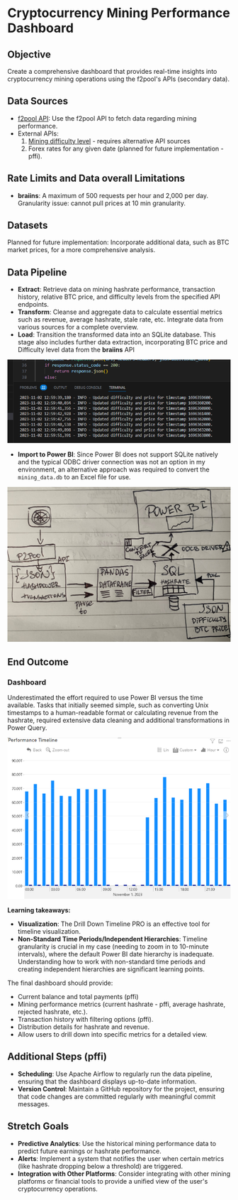 # Cryptocurrency Mining Performance Dashboard

## Objective
Create a comprehensive dashboard that provides real-time insights into cryptocurrency mining operations using the f2pool's APIs (secondary data).

## Data Sources
- [f2pool API](https://www.f2pool.com/api_doc): Use the f2pool API to fetch data regarding mining performance.
- External APIs:
  1. [Mining difficulty level](https://academy.braiins.com/en/mining-insights/public-api/) - requires alternative API sources
  2. Forex rates for any given date (planned for future implementation - pffi).

## Rate Limits and Data overall Limitations 
- **braiins**: A maximum of 500 requests per hour and 2,000 per day. Granularity issue: cannot pull prices at 10 min granularity.

## Datasets
Planned for future implementation: Incorporate additional data, such as BTC market prices, for a more comprehensive analysis.

## Data Pipeline
- **Extract**: Retrieve data on mining hashrate performance, transaction history, relative BTC price, and difficulty levels from the specified API endpoints.
- **Transform**: Cleanse and aggregate data to calculate essential metrics such as revenue, average hashrate, stale rate, etc. Integrate data from various sources for a complete overview.
- **Load**: Transition the transformed data into an SQLite database. This stage also includes further data extraction, incorporating BTC price and Difficulty level data from the **braiins** API

![Loading Diff Price](/assets/loading_diff_price.png)

- **Import to Power BI**: Since Power BI does not support SQLite natively and the typical ODBC driver connection was not an option in my environment, an alternative approach was required to convert the `mining_data.db` to an Excel file for use.

![Map](/assets/map.jpg)

## End Outcome
### Dashboard
Underestimated the effort required to use Power BI versus the time available. Tasks that initially seemed simple, such as converting Unix timestamps to a human-readable format or calculating revenue from the hashrate, required extensive data cleaning and additional transformations in Power Query.

![Current state](/assets/dashboard.png)

**Learning takeaways:**
- **Visualization**: The Drill Down Timeline PRO is an effective tool for timeline visualization.
- **Non-Standard Time Periods/Independent Hierarchies**: Timeline granularity is crucial in my case (needing to zoom in to 10-minute intervals), where the default Power BI date hierarchy is inadequate. Understanding how to work with non-standard time periods and creating independent hierarchies are significant learning points. 

The final dashboard should provide:
- Current balance and total payments (pffi)
- Mining performance metrics (current hashrate - pffi, average hashrate, rejected hashrate, etc.).
- Transaction history with filtering options (pffi).
- Distribution details for hashrate and revenue.
- Allow users to drill down into specific metrics for a detailed view.

## Additional Steps (pffi)
- **Scheduling**: Use Apache Airflow to regularly run the data pipeline, ensuring that the dashboard displays up-to-date information.
- **Version Control**: Maintain a GitHub repository for the project, ensuring that code changes are committed regularly with meaningful commit messages.

## Stretch Goals
- **Predictive Analytics**: Use the historical mining performance data to predict future earnings or hashrate performance.
- **Alerts**: Implement a system that notifies the user when certain metrics (like hashrate dropping below a threshold) are triggered.
- **Integration with Other Platforms**: Consider integrating with other mining platforms or financial tools to provide a unified view of the user's cryptocurrency operations.
